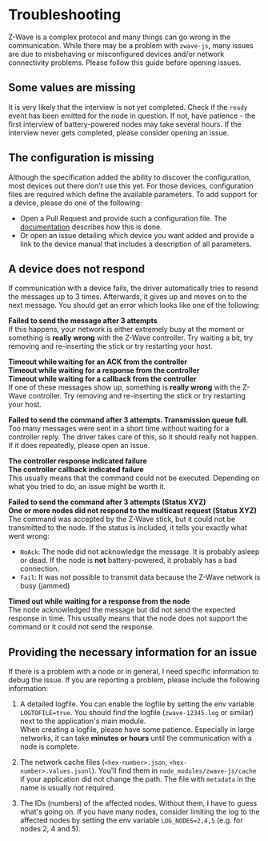 # Troubleshooting

Z-Wave is a complex protocol and many things can go wrong in the communication. While there may be a problem with `zwave-js`, many issues are due to misbehaving or misconfigured devices and/or network connectivity problems. Please follow this guide before opening issues.

## Some values are missing

It is very likely that the interview is not yet completed. Check if the `ready` event has been emitted for the node in question. If not, have patience - the first interview of battery-powered nodes may take several hours. If the interview never gets completed, please consider opening an issue.

## The configuration is missing

Although the specification added the ability to discover the configuration, most devices out there don't use this yet. For those devices, configuration files are required which define the available parameters. To add support for a device, please do one of the following:

-   Open a Pull Request and provide such a configuration file. The [documentation](https://zwave-js.github.io/node-zwave-js/#/development/config-files) describes how this is done.
-   Or open an issue detailing which device you want added and provide a link to the device manual that includes a description of all parameters.

## A device does not respond

If communication with a device fails, the driver automatically tries to resend the messages up to 3 times. Afterwards, it gives up and moves on to the next message. You should get an error which looks like one of the following:

**Failed to send the message after 3 attempts**  
If this happens, your network is either extremely busy at the moment or something is **really wrong** with the Z-Wave controller. Try waiting a bit, try removing and re-inserting the stick or try restarting your host.

**Timeout while waiting for an ACK from the controller**  
**Timeout while waiting for a response from the controller**  
**Timeout while waiting for a callback from the controller**  
If one of these messages show up, something is **really wrong** with the Z-Wave controller. Try removing and re-inserting the stick or try restarting your host.

**Failed to send the command after 3 attempts. Transmission queue full.**  
Too many messages were sent in a short time without waiting for a controller reply. The driver takes care of this, so it should really not happen. If it does repeatedly, please open an issue.

**The controller response indicated failure**  
**The controller callback indicated failure**  
This usually means that the command could not be executed. Depending on what you tried to do, an issue might be worth it.

**Failed to send the command after 3 attempts (Status XYZ)**  
**One or more nodes did not respond to the multicast request (Status XYZ)**  
The command was accepted by the Z-Wave stick, but it could not be transmitted to the node. If the status is included, it tells you exactly what went wrong:

-   `NoAck`: The node did not acknowledge the message. It is probably asleep or dead. If the node is **not** battery-powered, it probably has a bad connection.
-   `Fail`: It was not possible to transmit data because the Z-Wave network is busy (jammed)

**Timed out while waiting for a response from the node**  
The node acknowledged the message but did not send the expected response in time. This usually means that the node does not support the command or it could not send the response.

## Providing the necessary information for an issue

If there is a problem with a node or in general, I need specific information to debug the issue. If you are reporting a problem, please include the following information:

1. A detailed logfile. You can enable the logfile by setting the env variable `LOGTOFILE=true`. You should find the logfile (`zwave-12345.log` or similar) next to the application's main module.  
   When creating a logfile, please have some patience. Especially in large networks, it can take **minutes or hours** until the communication with a node is complete.

2. The network cache files (`<hex-number>.json`, `<hex-number>.values.jsonl`). You'll find them in `node_modules/zwave-js/cache` if your application did not change the path. The file with `metadata` in the name is usually not required.

3. The IDs (numbers) of the affected nodes. Without them, I have to guess what's going on. If you have many nodes, consider limiting the log to the affected nodes by setting the env variable `LOG_NODES=2,4,5` (e.g. for nodes 2, 4 and 5).
